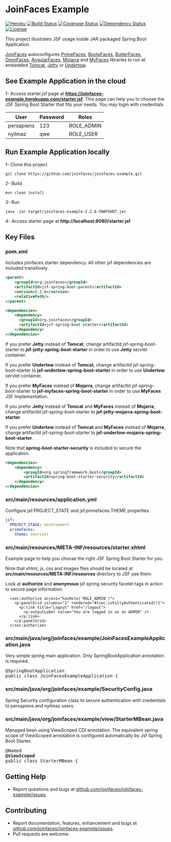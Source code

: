 JoinFaces Example
=====
[![Heroku](http://heroku-badge.herokuapp.com/?app=joinfaces-example&root=starter.jsf)](https://joinfaces-example.herokuapp.com/starter.jsf)
[![Build Status](https://travis-ci.org/joinfaces/joinfaces-example.svg?branch=master)](https://travis-ci.org/joinfaces/joinfaces-example)
[![Coverage Status](https://coveralls.io/repos/github/joinfaces/joinfaces-example/badge.svg?branch=master)](https://coveralls.io/github/joinfaces/joinfaces-example?branch=master)
[![Dependency Status](https://www.versioneye.com/user/projects/5791524151500e00422a6777/badge.svg?style=flat)](https://www.versioneye.com/user/projects/5791524151500e00422a6777)
[![License](http://img.shields.io/:license-apache-blue.svg)](http://www.apache.org/licenses/LICENSE-2.0.html)

This project illustrates JSF usage inside JAR packaged Spring Boot Application.

[JoinFaces](http://joinfaces.org) autoconfigures [PrimeFaces](http://primefaces.org/), [BootsFaces](http://bootsfaces.net/), [ButterFaces](http://butterfaces.org), [OmniFaces](http://omnifaces.org/), [AngularFaces](http://angularfaces.com/), [Mojarra](https://javaserverfaces.java.net/) and [MyFaces](http://myfaces.apache.org) libraries to run at embedded [Tomcat](http://tomcat.apache.org/), [Jetty](http://www.eclipse.org/jetty) or [Undertow](http://undertow.io/).

## See Example Application in the cloud

1- Access starter.jsf page at **https://joinfaces-example.herokuapp.com/starter.jsf**. This page can help you to choose the JSF Spring Boot Starter that fits your needs. You may login with credentials

User | Password | Roles
-----| -------- | -----
persapiens | 123 | ROLE_ADMIN
nyilmaz | qwe | ROLE_USER

## Run Example Application locally

1- Clone this project
```Shell
git clone https://github.com/joinfaces/joinfaces-example.git
```

2- Build
```Shell
mvn clean install
```

3- Run
```Shell
java -jar target/joinfaces-example-2.2.6-SNAPSHOT.jar
```

4- Access starter page at **http://localhost:8080/starter.jsf**

## Key Files

### pom.xml

Includes joinfaces starter dependency. All other jsf dependencies are included transitively.

```xml
<parent>
    <groupId>org.joinfaces</groupId>
    <artifactId>jsf-spring-boot-parent</artifactId>
    <version>2.2.6</version>
    <relativePath/>
</parent>

<dependencies>
    <dependency>
      <groupId>org.joinfaces</groupId>
      <artifactId>jsf-spring-boot-starter</artifactId>
    </dependency>
</dependencies>
```

If you prefer **Jetty** instead of **Tomcat**, change artifactId jsf-spring-boot-starter to **jsf-jetty-spring-boot-starter** in order to use **Jetty** servlet container. 

If you prefer **Undertow** instead of **Tomcat**, change artifactId jsf-spring-boot-starter to **jsf-undertow-spring-boot-starter** in order to use **Undertow** servlet container. 

If you prefer **MyFaces** instead of **Mojarra**, change artifactId jsf-spring-boot-starter to **jsf-myfaces-spring-boot-starter** in order to use **MyFaces** JSF Implementation. 

If you prefer **Jetty** instead of **Tomcat** and **MyFaces** instead of **Mojarra**, change artifactId jsf-spring-boot-starter to **jsf-jetty-mojarra-spring-boot-starter**. 

If you prefer **Undertow** instead of **Tomcat** and **MyFaces** instead of **Mojarra**, change artifactId jsf-spring-boot-starter to **jsf-undertow-mojarra-spring-boot-starter**. 

Note that **spring-boot-starter-security** is included to secure the application.

```xml
<dependencies>
    <dependency>
        <groupId>org.springframework.boot</groupId>
        <artifactId>spring-boot-starter-security</artifactId>
    </dependency>
</dependencies>
```

### src/main/resources/application.yml

Configure jsf.PROJECT_STATE and jsf.primefaces.THEME properties.

```yml
jsf:
  PROJECT_STAGE: Development
  primefaces: 
    theme: overcast
```

### src/main/resources/META-INF/resources/starter.xhtml

Example page to help you choose the right JSF Spring Boot Starter for you. 

Note that xhtml, js, css and images files should be located at **src/main/resources/META-INF/resources** directory to JSF use them.

Look at **authorize** and **anonymous** jsf spring security facelet tags in action to secure page information.

```xhtml
  <sec:authorize access="hasRole('ROLE_ADMIN')">
    <p:panelGrid columns="1" rendered="#{sec:isFullyAuthenticated()}">
      <p:link title="Logout" href="/logout">
        <p:outputLabel value="You are logged in as an ADMIN" />
      </p:link>
    </p:panelGrid>
  </sec:authorize>
```

### src/main/java/org/joinfaces/example/JoinFacesExampleApplication.java

Very simple spring main application. Only SpringBootApplication annotation is required.

<pre>
@SpringBootApplication
public class JoinFacesExampleApplication {
</pre>

### src/main/java/org/joinfaces/example/SecurityConfig.java

Spring Security configuration class to secure authentication with credentials to persapiens and nyilmaz users.

### src/main/java/org/joinfaces/example/view/StarterMBean.java

Managed bean using ViewScoped CDI annotation. The equivalent spring scope of ViewScoped annotation is configured automatically by Jsf Spring Boot Starter.

<pre>
@Named
<b>@ViewScoped</b>
public class StarterMBean {
</pre>

## Getting Help

* Report questions and bugs at [github.com/joinfaces/joinfaces-example/issues](https://github.com/joinfaces/joinfaces-example/issues).

## Contributing

* Report documentation, features, enhancement and bugs at [github.com/joinfaces/joinfaces-example/issues](https://github.com/joinfaces/joinfaces-example/issues).
* Pull requests are welcome.
